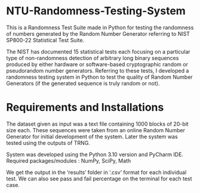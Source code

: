 # NTU-Randomness-Testing-System
This is a Randomness Test Suite made in Python for testing the randomness of numbers generated by the Random Number Generator referring to NIST SP800-22 Statistical Test Suite.

The NIST has documented 15 statistical tests each focusing on a particular type of non-randomness detection of arbitrary long binary sequences produced by either hardware or software-based cryptographic random or pseudorandom number generators. Referring to these tests, I developed a randomness testing system in Python to test the quality of Random Number Generators (if the generated sequence is truly random or not).

# Requirements and Installations
The dataset given as input was a text file containing 1000 blocks of 20-bit size each. These sequences were taken from an online Random Number Generator for initial development of the system. Later the system was tested using the outputs of TRNG. 

System was developed using the Python 3.10 version and PyCharm IDE.
Required packages/modules : NumPy, SciPy, Math

We get the output in the ‘results’ folder in ‘.csv’ format for each individual test. We can also see pass and fail percentage on the terminal for each test case.



